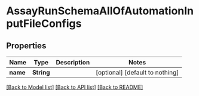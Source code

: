 # AssayRunSchemaAllOfAutomationInputFileConfigs


## Properties
Name | Type | Description | Notes
------------ | ------------- | ------------- | -------------
**name** | **String** |  | [optional] [default to nothing]


[[Back to Model list]](../README.md#models) [[Back to API list]](../README.md#api-endpoints) [[Back to README]](../README.md)


